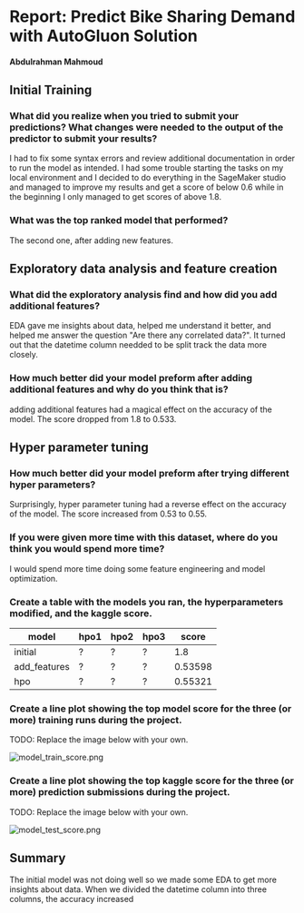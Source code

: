 # Report: Predict Bike Sharing Demand with AutoGluon Solution
#### Abdulrahman Mahmoud

## Initial Training
### What did you realize when you tried to submit your predictions? What changes were needed to the output of the predictor to submit your results?
I had to fix some syntax errors and review additional documentation in order to run the model as intended. I had some trouble starting the tasks on my local environment and I decided to do everything in the SageMaker studio and managed to improve my results and get a score of below 0.6 while in the beginning I only managed to get scores of above 1.8.

### What was the top ranked model that performed?
The second one, after adding new features.

## Exploratory data analysis and feature creation
### What did the exploratory analysis find and how did you add additional features?
EDA gave me insights about data, helped me understand it better, and helped me answer the question "Are there any correlated data?". It turned out that the datetime column needded to be split track the data more closely.
### How much better did your model preform after adding additional features and why do you think that is?
adding additional features had a magical effect on the accuracy of the model. The score dropped from 1.8 to 0.533.

## Hyper parameter tuning
### How much better did your model preform after trying different hyper parameters?
Surprisingly, hyper parameter tuning had a reverse effect on the accuracy of the model. The score increased from 0.53 to 0.55.
### If you were given more time with this dataset, where do you think you would spend more time?
I would spend more time doing some feature engineering and model optimization.
### Create a table with the models you ran, the hyperparameters modified, and the kaggle score.
|model|hpo1|hpo2|hpo3|score|
|--|--|--|--|--|
|initial|?|?|?|1.8|
|add_features|?|?|?|0.53598|
|hpo|?|?|?|0.55321|

### Create a line plot showing the top model score for the three (or more) training runs during the project.

TODO: Replace the image below with your own.

![model_train_score.png](/download.png)

### Create a line plot showing the top kaggle score for the three (or more) prediction submissions during the project.

TODO: Replace the image below with your own.

![model_test_score.png](/download%20(1).png)

## Summary
The initial model was not doing well so we made some EDA to get more insights about data. When we divided the datetime column into three columns, the accuracy increased